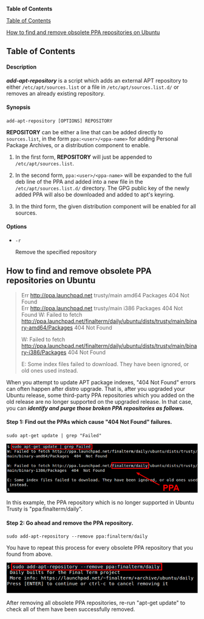 **Table of Contents**

[Table of Contents]()

[How to find and remove obsolete PPA repositories on Ubuntu]()


## Table of Contents

#### Description

***add-apt-repository*** is a script which adds an external APT repository to either `/etc/apt/sources.list` or a file in `/etc/apt/sources.list.d/` or removes an already existing repository.

#### Synopsis

```
add-apt-repository [OPTIONS] REPOSITORY
```

**REPOSITORY** can be either a line that can be added directly to `sources.list`, in the form `ppa:<user>/<ppa-name>` for adding Personal Package Archives, or a distribution component to enable.

1. In the first form, **REPOSITORY** will just be appended to `/etc/apt/sources.list`.

2. In the second form, `ppa:<user>/<ppa-name>`  will be expanded to the full deb line of the PPA and added into a new file in the `/etc/apt/sources.list.d/` directory. The GPG public key of the newly added PPA will also be downloaded and added to apt's keyring.

3. In the third form, the given distribution component will be enabled for all sources.

#### Options

- `-r`

    Remove the specified repository

## How to find and remove obsolete PPA repositories on Ubuntu

> Err http://ppa.launchpad.net trusty/main amd64 Packages  404  Not Found  
> Err http://ppa.launchpad.net trusty/main i386 Packages  404  Not Found
> W: Failed to fetch http://ppa.launchpad.net/finalterm/daily/ubuntu/dists/trusty/main/binary-amd64/Packages  404  Not Found
> 
> W: Failed to fetch http://ppa.launchpad.net/finalterm/daily/ubuntu/dists/trusty/main/binary-i386/Packages  404  Not Found
> 
> E: Some index files failed to download. They have been ignored, or old ones used instead.

When you attempt to update APT package indexes, "404 Not Found" errors can often happen after distro upgrade. That is, after you upgraded your Ubuntu release, some third-party PPA repositories which you added on the old release are no longer supported on the upgraded release. In that case, you can ***identify and purge those broken PPA repositories as follows.***

#### Step 1: Find out the PPAs which cause "404 Not Found" failures.

```
sudo apt-get update | grep "Failed"
```

![](../img/add-apt-repository/fig1.png?raw=true)

In this example, the PPA repository which is no longer supported in Ubuntu Trusty is "ppa:finalterm/daily".

#### Step 2: Go ahead and remove the PPA repository.

```
sudo add-apt-repository --remove ppa:finalterm/daily
```

You have to repeat this process for every obsolete PPA repository that you found from above.

![](../img/add-apt-repository/fig2.png?raw=true)

After removing all obsolete PPA repositories, re-run "apt-get update" to check all of them have been successfully removed.
